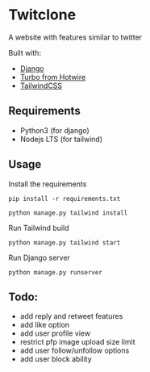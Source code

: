 # Twitclone

A website with features similar to twitter

Built with:
 - [Django](https://www.djangoproject.com/)
 - [Turbo from Hotwire](https://turbo.hotwired.dev/)
 - [TailwindCSS](https://tailwindcss.com/)


## Requirements
 - Python3 (for django)
 - Nodejs LTS (for tailwind)


## Usage

Install the requirements

`
pip install -r requirements.txt
`

`
python manage.py tailwind install
`


Run Tailwind build

`python manage.py tailwind start`


Run Django server

`python manage.py runserver`

## Todo:
 - add reply and retweet features
 - add like option
 - add user profile view
 - restrict pfp image upload size limit
 - add user follow/unfollow options
 - add user block ability

